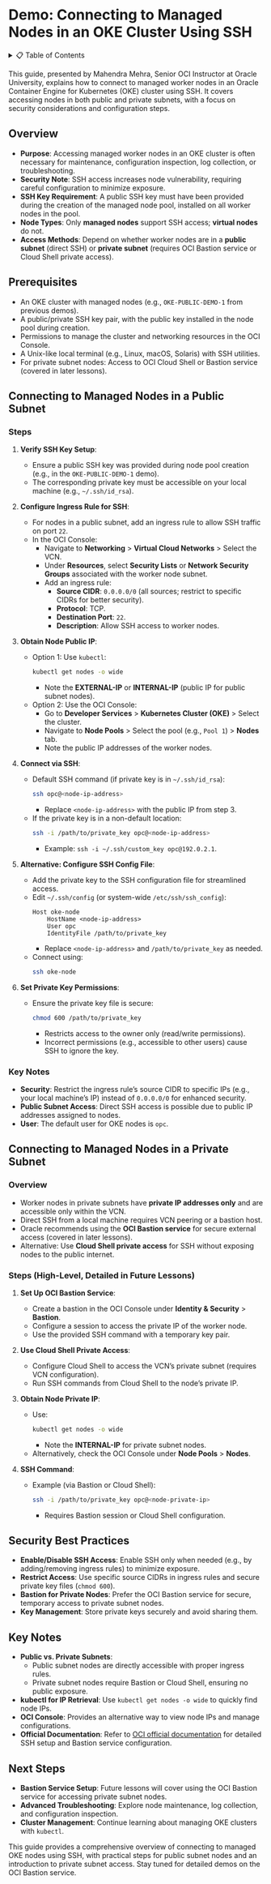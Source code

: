 # Demo: **Connecting to Managed Nodes in an OKE Cluster Using SSH**

<details>
<summary>📋 Table of Contents</summary>

- [Demo: **Connecting to Managed Nodes in an OKE Cluster Using SSH**](#demo-connecting-to-managed-nodes-in-an-oke-cluster-using-ssh)
  - [Overview](#overview)
  - [Prerequisites](#prerequisites)
  - [Connecting to Managed Nodes in a Public Subnet](#connecting-to-managed-nodes-in-a-public-subnet)
    - [Steps](#steps)
    - [Key Notes](#key-notes)
  - [Connecting to Managed Nodes in a Private Subnet](#connecting-to-managed-nodes-in-a-private-subnet)
    - [Overview](#overview-1)
    - [Steps (High-Level, Detailed in Future Lessons)](#steps-high-level-detailed-in-future-lessons)
  - [Security Best Practices](#security-best-practices)
  - [Key Notes](#key-notes-1)
  - [Next Steps](#next-steps)

</details>

This guide, presented by Mahendra Mehra, Senior OCI Instructor at Oracle University, explains how to connect to managed worker nodes in an Oracle Container Engine for Kubernetes (OKE) cluster using SSH. It covers accessing nodes in both public and private subnets, with a focus on security considerations and configuration steps.

## Overview
- **Purpose**: Accessing managed worker nodes in an OKE cluster is often necessary for maintenance, configuration inspection, log collection, or troubleshooting.
- **Security Note**: SSH access increases node vulnerability, requiring careful configuration to minimize exposure.
- **SSH Key Requirement**: A public SSH key must have been provided during the creation of the managed node pool, installed on all worker nodes in the pool.
- **Node Types**: Only **managed nodes** support SSH access; **virtual nodes** do not.
- **Access Methods**: Depend on whether worker nodes are in a **public subnet** (direct SSH) or **private subnet** (requires OCI Bastion service or Cloud Shell private access).

## Prerequisites
- An OKE cluster with managed nodes (e.g., `OKE-PUBLIC-DEMO-1` from previous demos).
- A public/private SSH key pair, with the public key installed in the node pool during creation.
- Permissions to manage the cluster and networking resources in the OCI Console.
- A Unix-like local terminal (e.g., Linux, macOS, Solaris) with SSH utilities.
- For private subnet nodes: Access to OCI Cloud Shell or Bastion service (covered in later lessons).

## Connecting to Managed Nodes in a Public Subnet

### Steps
1. **Verify SSH Key Setup**:
   - Ensure a public SSH key was provided during node pool creation (e.g., in the `OKE-PUBLIC-DEMO-1` demo).
   - The corresponding private key must be accessible on your local machine (e.g., `~/.ssh/id_rsa`).

2. **Configure Ingress Rule for SSH**:
   - For nodes in a public subnet, add an ingress rule to allow SSH traffic on port `22`.
   - In the OCI Console:
     - Navigate to **Networking** > **Virtual Cloud Networks** > Select the VCN.
     - Under **Resources**, select **Security Lists** or **Network Security Groups** associated with the worker node subnet.
     - Add an ingress rule:
       - **Source CIDR**: `0.0.0.0/0` (all sources; restrict to specific CIDRs for better security).
       - **Protocol**: TCP.
       - **Destination Port**: `22`.
       - **Description**: Allow SSH access to worker nodes.

3. **Obtain Node Public IP**:
   - Option 1: Use `kubectl`:
     ```bash
     kubectl get nodes -o wide
     ```
     - Note the **EXTERNAL-IP** or **INTERNAL-IP** (public IP for public subnet nodes).
   - Option 2: Use the OCI Console:
     - Go to **Developer Services** > **Kubernetes Cluster (OKE)** > Select the cluster.
     - Navigate to **Node Pools** > Select the pool (e.g., `Pool 1`) > **Nodes** tab.
     - Note the public IP addresses of the worker nodes.

4. **Connect via SSH**:
   - Default SSH command (if private key is in `~/.ssh/id_rsa`):
     ```bash
     ssh opc@<node-ip-address>
     ```
     - Replace `<node-ip-address>` with the public IP from step 3.
   - If the private key is in a non-default location:
     ```bash
     ssh -i /path/to/private_key opc@<node-ip-address>
     ```
     - Example: `ssh -i ~/.ssh/custom_key opc@192.0.2.1`.

5. **Alternative: Configure SSH Config File**:
   - Add the private key to the SSH configuration file for streamlined access.
   - Edit `~/.ssh/config` (or system-wide `/etc/ssh/ssh_config`):
     ```plaintext
     Host oke-node
         HostName <node-ip-address>
         User opc
         IdentityFile /path/to/private_key
     ```
     - Replace `<node-ip-address>` and `/path/to/private_key` as needed.
   - Connect using:
     ```bash
     ssh oke-node
     ```

6. **Set Private Key Permissions**:
   - Ensure the private key file is secure:
     ```bash
     chmod 600 /path/to/private_key
     ```
     - Restricts access to the owner only (read/write permissions).
     - Incorrect permissions (e.g., accessible to other users) cause SSH to ignore the key.

### Key Notes
- **Security**: Restrict the ingress rule’s source CIDR to specific IPs (e.g., your local machine’s IP) instead of `0.0.0.0/0` for enhanced security.
- **Public Subnet Access**: Direct SSH access is possible due to public IP addresses assigned to nodes.
- **User**: The default user for OKE nodes is `opc`.

## Connecting to Managed Nodes in a Private Subnet

### Overview
- Worker nodes in private subnets have **private IP addresses only** and are accessible only within the VCN.
- Direct SSH from a local machine requires VCN peering or a bastion host.
- Oracle recommends using the **OCI Bastion service** for secure external access (covered in later lessons).
- Alternative: Use **Cloud Shell private access** for SSH without exposing nodes to the public internet.

### Steps (High-Level, Detailed in Future Lessons)
1. **Set Up OCI Bastion Service**:
   - Create a bastion in the OCI Console under **Identity & Security** > **Bastion**.
   - Configure a session to access the private IP of the worker node.
   - Use the provided SSH command with a temporary key pair.

2. **Use Cloud Shell Private Access**:
   - Configure Cloud Shell to access the VCN’s private subnet (requires VCN configuration).
   - Run SSH commands from Cloud Shell to the node’s private IP.

3. **Obtain Node Private IP**:
   - Use:
     ```bash
     kubectl get nodes -o wide
     ```
     - Note the **INTERNAL-IP** for private subnet nodes.
   - Alternatively, check the OCI Console under **Node Pools** > **Nodes**.

4. **SSH Command**:
   - Example (via Bastion or Cloud Shell):
     ```bash
     ssh -i /path/to/private_key opc@<node-private-ip>
     ```
     - Requires Bastion session or Cloud Shell configuration.

## Security Best Practices
- **Enable/Disable SSH Access**: Enable SSH only when needed (e.g., by adding/removing ingress rules) to minimize exposure.
- **Restrict Access**: Use specific source CIDRs in ingress rules and secure private key files (`chmod 600`).
- **Bastion for Private Nodes**: Prefer the OCI Bastion service for secure, temporary access to private subnet nodes.
- **Key Management**: Store private keys securely and avoid sharing them.

## Key Notes
- **Public vs. Private Subnets**:
  - Public subnet nodes are directly accessible with proper ingress rules.
  - Private subnet nodes require Bastion or Cloud Shell, ensuring no public exposure.
- **kubectl for IP Retrieval**: Use `kubectl get nodes -o wide` to quickly find node IPs.
- **OCI Console**: Provides an alternative way to view node IPs and manage configurations.
- **Official Documentation**: Refer to [OCI official documentation](https://docs.oracle.com) for detailed SSH setup and Bastion service configuration.

## Next Steps
- **Bastion Service Setup**: Future lessons will cover using the OCI Bastion service for accessing private subnet nodes.
- **Advanced Troubleshooting**: Explore node maintenance, log collection, and configuration inspection.
- **Cluster Management**: Continue learning about managing OKE clusters with `kubectl`.

This guide provides a comprehensive overview of connecting to managed OKE nodes using SSH, with practical steps for public subnet nodes and an introduction to private subnet access. Stay tuned for detailed demos on the OCI Bastion service.